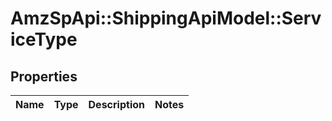 # AmzSpApi::ShippingApiModel::ServiceType

## Properties
Name | Type | Description | Notes
------------ | ------------- | ------------- | -------------

